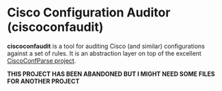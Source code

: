 # Cisco Configuration Auditor (ciscoconfaudit)

**ciscoconfaudit** is a tool for auditing Cisco (and similar) configurations against a set of rules. It is an abstraction 
layer on top of the excellent [CiscoConfParse project](https://github.com/mpenning/ciscoconfparse).

**THIS PROJECT HAS BEEN ABANDONED BUT I MIGHT NEED SOME FILES FOR ANOTHER PROJECT**
